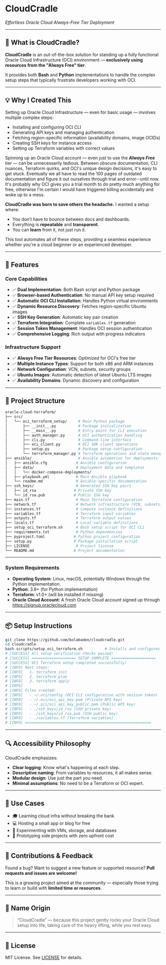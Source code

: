 # **CloudCradle**

*Effortless Oracle Cloud Always-Free Tier Deployment*

---

## 🌟 What is CloudCradle?

**CloudCradle** is an out-of-the-box solution for standing up a fully functional Oracle Cloud Infrastructure (OCI) environment — **exclusively using resources from the "Always Free" tier**.

It provides both **Bash** and **Python** implementations to handle the complex setup steps that typically frustrate developers working with OCI.

---

## 💡 Why I Created This

Setting up Oracle Cloud Infrastructure — even for basic usage — involves multiple complex steps:
- Installing and configuring OCI CLI
- Generating API keys and managing authentication
- Fetching region-specific information (availability domains, image OCIDs)
- Creating SSH keys for instance access
- Setting up Terraform variables with correct values

Spinning up an Oracle Cloud account — even just to use the ***Always Free*** tier — can be unnecessarily tedious. 
Between obscure documentation, CLI nuances, Terraform quirks, and OCI's unique design decisions, it's easy to get 
stuck. Eventually we all have to read the 100 pages of outdated documentation and figure it out ourselves through 
trial and error--until now. It's probably why OCI gives you a trial month to do pretty much anything for free, 
otherwise I'm certain I would have triggered billing accidentally and woke up to a mess.

**CloudCradle was born to save others the headache.**
I wanted a setup where:

* You don’t have to bounce between docs and dashboards.
* Everything is **repeatable** and **transparent**.
* You can **learn** from it, not just run it.

This tool automates all of these steps, providing a seamless experience whether you're a cloud beginner or an experienced developer.

---

## 🚀 Features

### Core Capabilities
* ✅ **Dual Implementation**: Both Bash script and Python package
* ✅ **Browser-based Authentication**: No manual API key setup required
* ✅ **Automatic OCI CLI Installation**: Handles Python virtual environments
* ✅ **Dynamic Resource Discovery**: Fetches region-specific Ubuntu images
* ✅ **SSH Key Generation**: Automatic key pair creation
* ✅ **Terraform Integration**: Complete `variables.tf` generation
* ✅ **Session Token Management**: Handles OCI session authentication
* ✅ **Comprehensive Logging**: Rich output with progress indicators

### Infrastructure Support
* ✅ **Always Free Tier Resources**: Optimized for OCI's free tier
* ✅ **Multiple Instance Types**: Support for both x86 and ARM instances
* ✅ **Network Configuration**: VCN, subnets, security groups
* ✅ **Ubuntu Images**: Automatic detection of latest Ubuntu LTS images
* ✅ **Availability Domains**: Dynamic discovery and configuration

---

## 🧠 Project Structure

```bash
oracle-cloud-terraform/
├── src/
│   └── oci_terraform_setup/     # Main Python package
│       ├── __init__.py          # Package initialization
│       ├── __main__.py          # Entry point for CLI execution
│       ├── auth_manager.py      # OCI authentication handling
│       ├── cli.py               # Command-line interface
│       ├── oci_client.py        # OCI SDK client operations
│       ├── setup.py             # Package setup configuration
│       └── terraform_manager.py # Terraform operations and state management
├── ansible/                     # Ansible automation for deployments
│   ├── ansible.cfg             # Ansible configuration
│   ├── data/                   # Deployment data and templates
│   │   └── docker-compose-deployments/
│   ├── playbook.yml            # Main Ansible playbook
│   └── readme.md               # Ansible-specific documentation
├── ssh_keys/                   # Generated SSH key pairs
│   ├── id_rsa                 # Private SSH key
│   └── id_rsa.pub             # Public SSH key
├── main.tf                     # Main Terraform configuration
├── network.tf                  # Network infrastructure (VCN, subnets)
├── instances.tf                # Compute instance definitions
├── variables.tf                # Terraform input variables
├── outputs.tf                  # Terraform output values
├── locals.tf                   # Local variable definitions
├── setup_oci_terraform.sh      # Bash setup script for OCI CLI
├── requirements.txt            # Python dependencies
├── pyproject.toml             # Python project configuration
├── setup.py                   # Package installation script
├── LICENSE                     # Project license
└── README.md                  # Project documentation
```

---


### System Requirements
* **Operating System**: Linux, macOS, potentially Windows through the Python implementation.
* **Python**: 3.8+ (for Python implementation)
* **Terraform**: v1.0+ (will be installed if missing)
* **Oracle Cloud Account**: A fresh Oracle Cloud account signed up through https://signup.oraclecloud.com

---

## 📦 Setup Instructions

```bash
git clone https://github.com/bolabaden/cloudcradle.git
cd cloudcradle
bash scripts/setup_oci_terraform.sh          # Installs and configures OCI CLI, auths through the browser, sets up a python venv
# [SUCCESS] All setup verification checks passed!
# [SUCCESS] ==================== SETUP COMPLETE ====================
# [SUCCESS] OCI Terraform setup completed successfully!
# [INFO] Next steps:
# [INFO]   1. terraform init
# [INFO]   2. terraform plan
# [INFO]   3. terraform apply
# [INFO] 
# [INFO] Files created:
# [INFO]   - ~/.oci/config (OCI CLI configuration with session token)
# [INFO]   - ~/.oci/oci_api_key.pem (Private API key)
# [INFO]   - ~/.oci/oci_api_key_public.pem (Public API key)
# [INFO]   - ./ssh_keys/id_rsa (SSH private key)
# [INFO]   - ./ssh_keys/id_rsa.pub (SSH public key)
# [INFO]   - ./variables.tf (Terraform variables)
# [INFO] =========================================================
```

---

## 🔍 Accessibility Philosophy

CloudCradle emphasizes:

* **Clear logging**: Know what's happening at each step.
* **Descriptive naming**: From variables to resources, it all makes sense.
* **Modular design**: Use just the part you need.
* **Minimal assumptions**: No need to be a Terraform or OCI expert.

---

## 🧩 Use Cases

* 🎓 Learning cloud infra without breaking the bank
* 💻 Hosting a small app or blog for free
* 🧪 Experimenting with VMs, storage, and databases
* 💼 Prototyping side projects with zero upfront cost

---

## 🙌 Contributions & Feedback

Found a bug? Want to suggest a new feature or supported resource?
**Pull requests and issues are welcome!**

This is a growing project aimed at the community — especially those trying to learn or build with **limited time or resources**.

---

## 📛 Name Origin

> “CloudCradle” — because this project gently rocks your Oracle Cloud setup into life, taking care of the heavy lifting, while you rest easy.

---

## 📜 License

MIT License. See [LICENSE](./LICENSE) for details.
